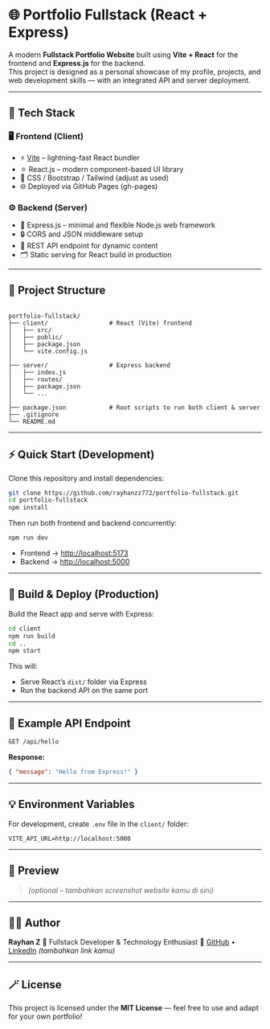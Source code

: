 # 🌐 Portfolio Fullstack (React + Express)

A modern **Fullstack Portfolio Website** built using **Vite + React** for the frontend and **Express.js** for the backend.  
This project is designed as a personal showcase of my profile, projects, and web development skills — with an integrated API and server deployment.

---

## 🚀 Tech Stack

### 🖥 Frontend (Client)
- ⚡ [Vite](https://vitejs.dev/) – lightning-fast React bundler
- ⚛️ React.js – modern component-based UI library
- 🎨 CSS / Bootstrap / Tailwind (adjust as used)
- 🌐 Deployed via GitHub Pages (gh-pages)

### ⚙️ Backend (Server)
- 🧱 Express.js – minimal and flexible Node.js web framework
- 🔒 CORS and JSON middleware setup
- 📡 REST API endpoint for dynamic content
- 🗂 Static serving for React build in production

---

## 📁 Project Structure

```

portfolio-fullstack/
├── client/                 # React (Vite) frontend
│   ├── src/
│   ├── public/
│   ├── package.json
│   └── vite.config.js
│
├── server/                 # Express backend
│   ├── index.js
│   ├── routes/
│   ├── package.json
│   └── ...
│
├── package.json            # Root scripts to run both client & server
├── .gitignore
└── README.md

````

---

## ⚡ Quick Start (Development)

Clone this repository and install dependencies:

```bash
git clone https://github.com/rayhanzz772/portfolio-fullstack.git
cd portfolio-fullstack
npm install
````

Then run both frontend and backend concurrently:

```bash
npm run dev
```

* Frontend → [http://localhost:5173](http://localhost:5173)
* Backend → [http://localhost:5000](http://localhost:5000)

---

## 🧱 Build & Deploy (Production)

Build the React app and serve with Express:

```bash
cd client
npm run build
cd ..
npm start
```

This will:

* Serve React’s `dist/` folder via Express
* Run the backend API on the same port

---

## 🔗 Example API Endpoint

```bash
GET /api/hello
```

**Response:**

```json
{ "message": "Hello from Express!" }
```

---

## 💡 Environment Variables

For development, create `.env` file in the `client/` folder:

```
VITE_API_URL=http://localhost:5000
```

---

## 📸 Preview

> *(optional – tambahkan screenshot website kamu di sini)*

---

## 🧑‍💻 Author

**Rayhan Z**
📍 Fullstack Developer & Technology Enthusiast
🔗 [GitHub](https://github.com/rayhanzz772) • [LinkedIn](https://linkedin.com/in/) *(tambahkan link kamu)*

---

## 🪄 License

This project is licensed under the **MIT License** — feel free to use and adapt for your own portfolio!

